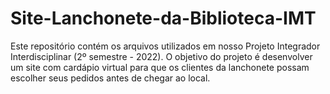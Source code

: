 # Site-Lanchonete-da-Biblioteca-IMT
Este repositório contém os arquivos utilizados em nosso Projeto Integrador Interdisciplinar (2º semestre - 2022). O objetivo do projeto é desenvolver um site com cardápio virtual para que os clientes da lanchonete possam escolher seus pedidos antes de chegar ao local.
